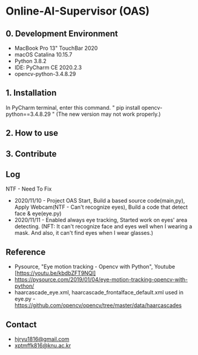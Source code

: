 # Online-AI-Supervisor (OAS)

## 0. Development Environment
* MacBook Pro 13" TouchBar 2020
* macOS Catalina 10.15.7
* Python 3.8.2
* IDE: PyCharm CE 2020.2.3
* opencv-python-3.4.8.29

## 1. Installation

In PyCharm terminal, enter this command. " pip install opencv-python==3.4.8.29 " (The new version may not work properly.)

## 2. How to use

## 3. Contribute

## Log
NTF - Need To Fix

* 2020/11/10 - Project OAS Start, Build a based source code(main,py), Apply Webcam(NTF - Can't recognize eyes), Build a code that detect face & eye(eye.py)
* 2020/11/11 - Enabled always eye tracking, Started work on eyes' area detecting. (NFT: It can't recognize  face and eyes well when I wearing a mask. And also, it can't find eyes when I wear glasses.)

## Reference

* Pysource, "Eye motion tracking - Opencv with Python", Youtube [https://youtu.be/kbdbZFT9NQI]
* https://pysource.com/2019/01/04/eye-motion-tracking-opencv-with-python/
* haarcascade_eye.xml, haarcascade_frontalface_default.xml used in eye.py - https://github.com/opencv/opencv/tree/master/data/haarcascades

## Contact

* hjryu1816@gmail.com
* xptmffk816@knu.ac.kr


